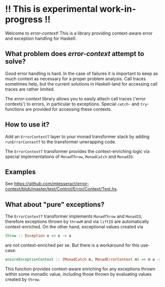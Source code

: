 # !! This is experimental work-in-progress !!

Welcome to *error-context*! This is a library providing context-aware
error and exception handling for Haskell.

## What problem does *error-context* attempt to solve?

Good error handling is hard. In the case of failures it is important
to keep as much context as necessary for a proper problem analysis.
Call traces sometimes help, but the current solutions in Haskell-land
for accessing call traces are rather limited.

The *error-context* library allows you to easily attach call traces
('error contexts') to errors, in particular to exceptions. Special
`catch`- and `try`-functions are provided for accessing these
contexts.

## How to use it?

Add an `ErrorContextT` layer to your monad transformer stack by adding
`runErrorContextT` to the transformer unwrapping code.

The `ErrorContextT` transformer provides the context-enriching logic
via special implementations of `MonadThrow`, `MonadCatch` and
`MonadIO`.

## Examples

See https://github.com/mtesseract/error-context/blob/master/test/Control/Error/Context/Test.hs.

## What about "pure" exceptions?

The `ErrorContextT` transformer implements `MonadThrow` and `MonadIO`,
therefore exceptions thrown by `throwM` and via `liftIO` are
automatically context-enriched. On the other hand, exceptional values
created via

```haskell
throw :: Exception e => e -> a
```

are not context-enriched per se. But there is a workaround for this
use-case:

```haskell
ensureExceptionContext :: (MonadCatch m, MonadErrorContext m) => m a -> m a
```

This function provides context-aware enriching for any exceptions
thrown within some monadic value, including those thrown by evaluating
values created by `throw`.
